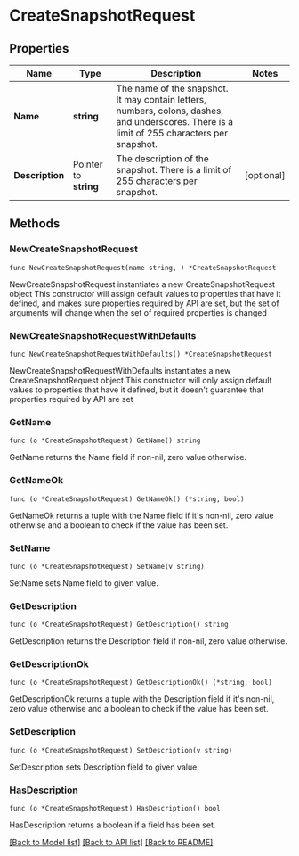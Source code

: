 # CreateSnapshotRequest

## Properties

Name | Type | Description | Notes
------------ | ------------- | ------------- | -------------
**Name** | **string** | The name of the snapshot. It may contain letters, numbers, colons, dashes, and underscores. There is a limit of 255 characters per snapshot. | 
**Description** | Pointer to **string** | The description of the snapshot. There is a limit of 255 characters per snapshot. | [optional] 

## Methods

### NewCreateSnapshotRequest

`func NewCreateSnapshotRequest(name string, ) *CreateSnapshotRequest`

NewCreateSnapshotRequest instantiates a new CreateSnapshotRequest object
This constructor will assign default values to properties that have it defined,
and makes sure properties required by API are set, but the set of arguments
will change when the set of required properties is changed

### NewCreateSnapshotRequestWithDefaults

`func NewCreateSnapshotRequestWithDefaults() *CreateSnapshotRequest`

NewCreateSnapshotRequestWithDefaults instantiates a new CreateSnapshotRequest object
This constructor will only assign default values to properties that have it defined,
but it doesn't guarantee that properties required by API are set

### GetName

`func (o *CreateSnapshotRequest) GetName() string`

GetName returns the Name field if non-nil, zero value otherwise.

### GetNameOk

`func (o *CreateSnapshotRequest) GetNameOk() (*string, bool)`

GetNameOk returns a tuple with the Name field if it's non-nil, zero value otherwise
and a boolean to check if the value has been set.

### SetName

`func (o *CreateSnapshotRequest) SetName(v string)`

SetName sets Name field to given value.


### GetDescription

`func (o *CreateSnapshotRequest) GetDescription() string`

GetDescription returns the Description field if non-nil, zero value otherwise.

### GetDescriptionOk

`func (o *CreateSnapshotRequest) GetDescriptionOk() (*string, bool)`

GetDescriptionOk returns a tuple with the Description field if it's non-nil, zero value otherwise
and a boolean to check if the value has been set.

### SetDescription

`func (o *CreateSnapshotRequest) SetDescription(v string)`

SetDescription sets Description field to given value.

### HasDescription

`func (o *CreateSnapshotRequest) HasDescription() bool`

HasDescription returns a boolean if a field has been set.


[[Back to Model list]](../README.md#documentation-for-models) [[Back to API list]](../README.md#documentation-for-api-endpoints) [[Back to README]](../README.md)


